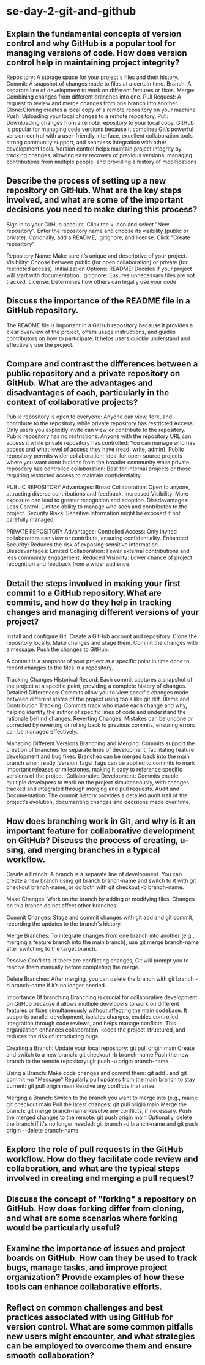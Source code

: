 # se-day-2-git-and-github
## Explain the fundamental concepts of version control and why GitHub is a popular tool for managing versions of code. How does version control help in maintaining project integrity?
Repository: A storage space for your project's files and their history.
Commit: A snapshot of changes made to files at a certain time.
Branch: A separate line of development to work on different features or fixes.
Merge: Combining changes from different branches into one.
Pull Request: A request to review and merge changes from one branch into another.
Clone:Cloning creates a local copy of a remote repository on your machine
Push: Uploading your local changes to a remote repository.
Pull: Downloading changes from a remote repository to your local copy.
GitHub is popular for managing code versions because it combines Git’s powerful version control with a user-friendly interface, excellent collaboration tools, strong community support, and seamless integration with other development tools.
Version control helps maintain project integrity by tracking changes, allowing easy recovery of previous versions, managing contributions from multiple people, and providing a history of modifications

## Describe the process of setting up a new repository on GitHub. What are the key steps involved, and what are some of the important decisions you need to make during this process?
Sign in to your GitHub account.
Click the + icon and select "New repository".
Enter the repository name and choose its visibility (public or private).
Optionally, add a README, .gitignore, and license.
Click "Create repository"

Repository Name: Make sure it’s unique and descriptive of your project.
Visibility: Choose between public (for open collaboration) or private (for restricted access).
Initialization Options:
README: Decides if your project will start with documentation.
.gitignore: Ensures unnecessary files are not tracked.
License: Determines how others can legally use your code

## Discuss the importance of the README file in a GitHub repository.
The README file is important in a GitHub repository because it provides a clear overview of the project, offers usage instructions, and guides contributors on how to participate. It helps users quickly understand and effectively use the project.

## Compare and contrast the differences between a public repository and a private repository on GitHub. What are the advantages and disadvantages of each, particularly in the context of collaborative projects?
Public repository is open to everyone: Anyone can view, fork, and contribute to the repository while private repository has restricted Access: Only users you explicitly invite can view or contribute to the repository.
Public repository has no restrictions: Anyone with the repository URL can access it while private repository has controlled: You can manage who has access and what level of access they have (read, write, admin).
Public repository permits wider collaboration: Ideal for open-source projects where you want contributions from the broader community while private repository has controlled collaboration: Best for internal projects or those requiring restricted access to maintain confidentiality.

PUBLIC REPOSITORY
Advantages:
Broad Collaboration: Open to anyone, attracting diverse contributions and feedback.
Increased Visibility: More exposure can lead to greater recognition and adoption.
Disadavantages:
Less Control: Limited ability to manage who sees and contributes to the project.
Security Risks: Sensitive information might be exposed if not carefully managed.

PRIVATE REPOSITORY
Advantages:
Controlled Access: Only invited collaborators can view or contribute, ensuring confidentiality.
Enhanced Security: Reduces the risk of exposing sensitive information.
Disadavantages:
Limited Collaboration: Fewer external contributions and less community engagement.
Reduced Visibility: Lower chance of project recognition and feedback from a wider audience.


## Detail the steps involved in making your first commit to a GitHub repository.What are commits, and how do they help in tracking changes and managing different versions of your project?
Install and configure Git. 
Create a GitHub account and repository.
Clone the repository locally.
Make changes and stage them.
Commit the changes with a message.
Push the changes to GitHub.

A commit is a snapshot of your project at a specific point in time done to record changes to the files in a repository.

Tracking Changes
Historical Record: Each commit captures a snapshot of the project at a specific point, providing a complete history of changes.
Detailed Differences: Commits allow you to view specific changes made between different states of the project using tools like git diff.
Blame and Contribution Tracking: Commits track who made each change and why, helping identify the author of specific lines of code and understand the rationale behind changes.
Reverting Changes: Mistakes can be undone or corrected by reverting or rolling back to previous commits, ensuring errors can be managed effectively.

Managing Different Versions
Branching and Merging: Commits support the creation of branches for separate lines of development, facilitating feature development and bug fixes. Branches can be merged back into the main branch when ready.
Version Tags: Tags can be applied to commits to mark important releases or milestones, making it easy to reference specific versions of the project.
Collaborative Development: Commits enable multiple developers to work on the project simultaneously, with changes tracked and integrated through merging and pull requests.
Audit and Documentation: The commit history provides a detailed audit trail of the project’s evolution, documenting changes and decisions made over time.
## How does branching work in Git, and why is it an important feature for collaborative development on GitHub? Discuss the process of creating, u-sing, and merging branches in a typical workflow.

Create a Branch: A branch is a separate line of development. You can create a new branch using git branch branch-name and switch to it with git checkout branch-name, or do both with git checkout -b branch-name.

Make Changes: Work on the branch by adding or modifying files. Changes on this branch do not affect other branches.

Commit Changes: Stage and commit changes with git add and git commit, recording the updates to the branch's history.

Merge Branches: To integrate changes from one branch into another (e.g., merging a feature branch into the main branch), use git merge branch-name after switching to the target branch.

Resolve Conflicts: If there are conflicting changes, Git will prompt you to resolve them manually before completing the merge.

Delete Branches: After merging, you can delete the branch with git branch -d branch-name if it’s no longer needed.

Importance 0f branching
Branching is crucial for collaborative development on GitHub because it allows multiple developers to work on different features or fixes simultaneously without affecting the main codebase.
It supports parallel development, isolates changes, enables controlled integration through code reviews, and helps manage conflicts.
This organization enhances collaboration, keeps the project structured, and reduces the risk of introducing bugs.

Creating a Branch:
Update your local repository: git pull origin main
Create and switch to a new branch: git checkout -b branch-name
Push the new branch to the remote repository: git push -u origin branch-name

Using a Branch:
Make code changes and commit them: git add . and git commit -m "Message"
Regularly pull updates from the main branch to stay current: git pull origin main
Resolve any conflicts that arise.

Merging a Branch:
Switch to the branch you want to merge into (e.g., main): git checkout main
Pull the latest changes: git pull origin main
Merge the branch: git merge branch-name
Resolve any conflicts, if necessary.
Push the merged changes to the remote: git push origin main
Optionally, delete the branch if it's no longer needed: git branch -d branch-name and git push origin --delete branch-name


## Explore the role of pull requests in the GitHub workflow. How do they facilitate code review and collaboration, and what are the typical steps involved in creating and merging a pull request?

## Discuss the concept of "forking" a repository on GitHub. How does forking differ from cloning, and what are some scenarios where forking would be particularly useful?

## Examine the importance of issues and project boards on GitHub. How can they be used to track bugs, manage tasks, and improve project organization? Provide examples of how these tools can enhance collaborative efforts.

## Reflect on common challenges and best practices associated with using GitHub for version control. What are some common pitfalls new users might encounter, and what strategies can be employed to overcome them and ensure smooth collaboration?
